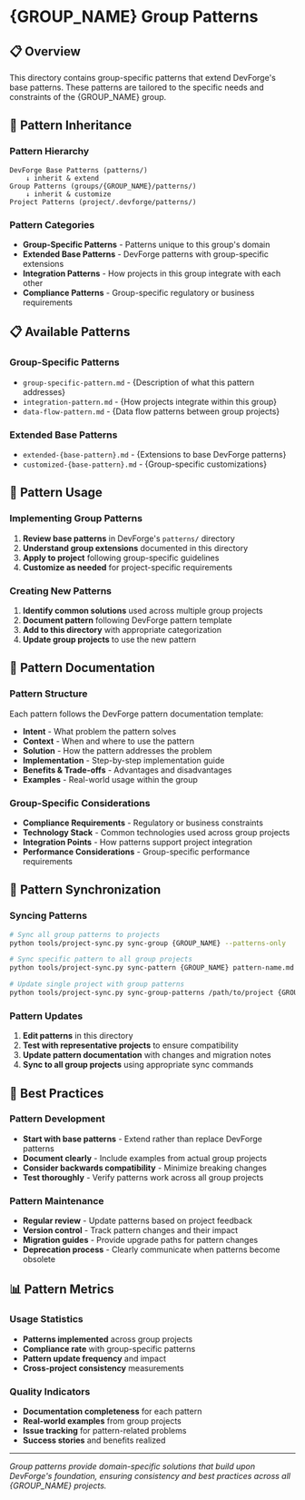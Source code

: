 # {GROUP_NAME} Group Patterns

## 📋 Overview

This directory contains group-specific patterns that extend DevForge's base patterns. These patterns are tailored to the specific needs and constraints of the {GROUP_NAME} group.

## 🧩 Pattern Inheritance

### **Pattern Hierarchy**
```
DevForge Base Patterns (patterns/)
    ↓ inherit & extend
Group Patterns (groups/{GROUP_NAME}/patterns/)
    ↓ inherit & customize
Project Patterns (project/.devforge/patterns/)
```

### **Pattern Categories**
- **Group-Specific Patterns** - Patterns unique to this group's domain
- **Extended Base Patterns** - DevForge patterns with group-specific extensions
- **Integration Patterns** - How projects in this group integrate with each other
- **Compliance Patterns** - Group-specific regulatory or business requirements

## 📋 Available Patterns

### **Group-Specific Patterns**
- `group-specific-pattern.md` - {Description of what this pattern addresses}
- `integration-pattern.md` - {How projects integrate within this group}
- `data-flow-pattern.md` - {Data flow patterns between group projects}

### **Extended Base Patterns**
- `extended-{base-pattern}.md` - {Extensions to base DevForge patterns}
- `customized-{base-pattern}.md` - {Group-specific customizations}

## 🔧 Pattern Usage

### **Implementing Group Patterns**
1. **Review base patterns** in DevForge's `patterns/` directory
2. **Understand group extensions** documented in this directory
3. **Apply to project** following group-specific guidelines
4. **Customize as needed** for project-specific requirements

### **Creating New Patterns**
1. **Identify common solutions** used across multiple group projects
2. **Document pattern** following DevForge pattern template
3. **Add to this directory** with appropriate categorization
4. **Update group projects** to use the new pattern

## 📖 Pattern Documentation

### **Pattern Structure**
Each pattern follows the DevForge pattern documentation template:
- **Intent** - What problem the pattern solves
- **Context** - When and where to use the pattern
- **Solution** - How the pattern addresses the problem
- **Implementation** - Step-by-step implementation guide
- **Benefits & Trade-offs** - Advantages and disadvantages
- **Examples** - Real-world usage within the group

### **Group-Specific Considerations**
- **Compliance Requirements** - Regulatory or business constraints
- **Technology Stack** - Common technologies used across group projects
- **Integration Points** - How patterns support project integration
- **Performance Considerations** - Group-specific performance requirements

## 🔄 Pattern Synchronization

### **Syncing Patterns**
```bash
# Sync all group patterns to projects
python tools/project-sync.py sync-group {GROUP_NAME} --patterns-only

# Sync specific pattern to all group projects
python tools/project-sync.py sync-pattern {GROUP_NAME} pattern-name.md

# Update single project with group patterns
python tools/project-sync.py sync-group-patterns /path/to/project {GROUP_NAME}
```

### **Pattern Updates**
1. **Edit patterns** in this directory
2. **Test with representative projects** to ensure compatibility
3. **Update pattern documentation** with changes and migration notes
4. **Sync to all group projects** using appropriate sync commands

## 🎯 Best Practices

### **Pattern Development**
- **Start with base patterns** - Extend rather than replace DevForge patterns
- **Document clearly** - Include examples from actual group projects
- **Consider backwards compatibility** - Minimize breaking changes
- **Test thoroughly** - Verify patterns work across all group projects

### **Pattern Maintenance**
- **Regular review** - Update patterns based on project feedback
- **Version control** - Track pattern changes and their impact
- **Migration guides** - Provide upgrade paths for pattern changes
- **Deprecation process** - Clearly communicate when patterns become obsolete

## 📊 Pattern Metrics

### **Usage Statistics**
- **Patterns implemented** across group projects
- **Compliance rate** with group-specific patterns
- **Pattern update frequency** and impact
- **Cross-project consistency** measurements

### **Quality Indicators**
- **Documentation completeness** for each pattern
- **Real-world examples** from group projects
- **Issue tracking** for pattern-related problems
- **Success stories** and benefits realized

---

*Group patterns provide domain-specific solutions that build upon DevForge's foundation, ensuring consistency and best practices across all {GROUP_NAME} projects.* 
